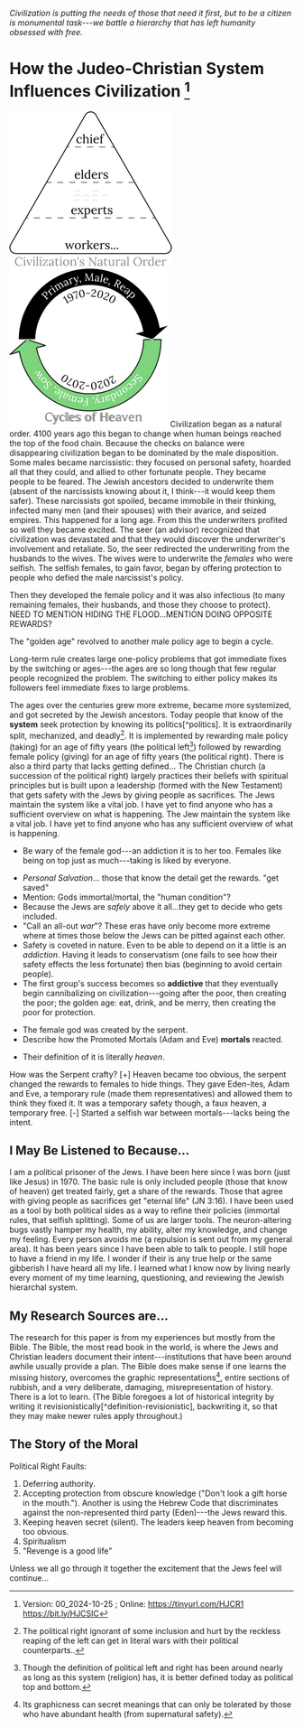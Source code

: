 [^Information]: Version: 00_2024-10-25 ; Online: <https://tinyurl.com/HJCR1> <https://bit.ly/HJCSIC>

*Civilization is putting the needs of those that need it first, but to be a citizen is monumental task---we battle a hierarchy that has left humanity obsessed with free.*

# How the Judeo-Christian System Influences Civilization [^Information]

![](images/05_ages-of-civilization_eden.svg)![](images/10_cycles-of-heaven.svg)Civilization began as a natural order. 4100 years ago this began to change when human beings reached the top of the food chain. Because the checks on balance were disappearing civilization began to be dominated by the male disposition. Some males became narcissistic: they focused on personal safety, hoarded all that they could, and allied to other fortunate people. They became people to be feared. The Jewish ancestors decided to underwrite them (absent of the narcissists knowing about it, I think---it would keep them safer). These narcissists got spoiled, became immobile in their thinking, infected many men (and their spouses) with their avarice, and seized empires. This happened for a long age. From this the underwriters profited so well they became excited. The seer (an advisor) recognized that civilization was devastated and that they would discover the underwriter's involvement and retaliate. So, the seer redirected the underwriting from the husbands to the wives. The wives were to underwrite the *females* who were selfish. The selfish females, to gain favor, began by offering protection to people who defied the male narcissist's policy.

Then they developed the female policy and it was also infectious (to many remaining females, their husbands, and those they choose to protect). NEED TO MENTION HIDING THE FLOOD...MENTION DOING OPPOSITE REWARDS?

The "golden age" revolved to another male policy age to begin a cycle. 

Long-term rule creates large one-policy problems that got immediate fixes by the switching or ages---the ages are so long though that few regular people recognized the problem. The switching to either policy makes its followers feel immediate fixes to large problems.

The ages over the centuries grew more extreme, became more systemized, and got secreted by the Jewish ancestors. Today people that know of the **system** seek protection by knowing its politics[^politics]. It is extraordinarily split, mechanized, and deadly[^wars]. It is implemented by rewarding male policy (taking) for an age of fifty years (the political left[^left-right]) followed by rewarding female policy (giving) for an age of fifty years (the political right). There is also a third party that lacks getting defined... The Christian church (a succession of the political right) largely practices their beliefs with spiritual principles but is built upon a leadership (formed with the New Testament) that gets safety with the Jews by giving people as sacrifices. The Jews maintain the system like a vital job. I have yet to find anyone who has a sufficient overview on what is happening. The Jew maintain the system like a vital job. I have yet to find anyone who has any sufficient overview of what is happening.

+ Be wary of the female god---an addiction it is to her too. Females like being on top just as much---taking is liked by everyone.
* *Personal Salvation*... those that know the detail get the rewards. "get saved"
* Mention: Gods immortal/mortal, the "human condition"?
* Because the Jews are *safely* above it all...they get to decide who gets included.
* "Call an all-out *war*"? These eras have only become more extreme where at times those below the Jews can be pitted against each other.
* Safety is coveted in nature. Even to be able to depend on it a little is an *addiction*. Having it leads to conservatism (one fails to see how their safety effects the less fortunate) then bias (beginning to avoid certain people).
* The first group's success becomes so **addictive** that they eventually begin cannibalizing on civilization---going after the poor, then creating the poor; the golden age: eat, drink, and be merry, then creating the poor for protection.
+ The female god was created by the serpent.
+ Describe how the Promoted Mortals (Adam and Eve) **mortals** reacted.
* Their definition of it is literally *heaven*.

How was the Serpent crafty?
[+] Heaven became too obvious, the serpent changed the rewards to females to hide things. They gave Eden-ites, Adam and Eve, a temporary rule (made them representatives) and allowed them to think they fixed it. It was a temporary safety though, a faux heaven, a temporary free.
[-] Started a selfish war between mortals---lacks being the intent.

## I May Be Listened to Because...

I am a political prisoner of the Jews. I have been here since I was born (just like Jesus) in 1970. The basic rule is only included people (those that know of heaven) get treated fairly, get a share of the rewards. Those that agree with giving people as sacrifices get "eternal life" (JN 3:16). I have been used as a tool by both political sides as a way to refine their policies (immortal rules, that selfish splitting). Some of us are larger tools. The neuron-altering bugs vastly hamper my health, my ability, alter my knowledge, and change my feeling. Every person avoids me (a repulsion is sent out from my general area). It has been years since I have been able to talk to people. I still hope to have a friend in my life. I wonder if their is any true help or the same gibberish I have heard all my life. I learned what I know now by living nearly every moment of my time learning, questioning, and reviewing the Jewish hierarchal system.

## My Research Sources are...

The research for this paper is from my experiences but mostly from the Bible. The Bible, the most read book in the world, is where the Jews and Christian leaders document their intent---institutions that have been around awhile usually provide a plan. The Bible does make sense if one learns the missing history, overcomes the graphic representations[^graphic], entire sections of rubbish, and a very deliberate, damaging, misrepresentation of history. There is a lot to learn. (The Bible foregoes a lot of historical integrity by writing it revisionistically[^definition-revisionistic], backwriting it, so that they may make newer rules apply throughout.)

## The Story of the Moral

Political Right Faults:
1) Deferring authority.
2) Accepting protection from obscure knowledge ("Don't look a gift horse in the mouth."). Another is using the Hebrew Code that discriminates against the non-represented third party (Eden)---the Jews reward this.
3) Keeping heaven secret (silent). The leaders keep heaven from becoming too obvious.
4) Spiritualism
5) "Revenge is a good life"

Unless we all go through it together the excitement that the Jews feel will continue...

[^wars]: The political right ignorant of some inclusion and hurt by the reckless reaping of the left can get in literal wars with their political counterparts..
[^left-right]: Though the definition of political left and right has been around nearly as long as this system (religion) has, it is better defined today as political top and bottom.
[^graphic]: Its graphicness can secret meanings that can only be tolerated by those who have abundant health (from supernatural safety).

[^definition-politics]: Politics comes from the Jews. It is based on policy. There are two policies: male and female. They both last fifty years. Politics is following, enforcing, or adding to the policy of the era. Some policies are pretty consistent: pink (right), blood!?(left). Some are shared: Hasbro, Disney, Legos. Some make little sense: the right as gambling and racing; the left has government subsidized cell phones for the poor and government subsidized solar power installations. Most policy is on course: sugar and spice; puppy-dogs... These are Land of the Living values. The higher up the hierarchy the less important they become. Female Jews like the hits on Monday Night Football too.